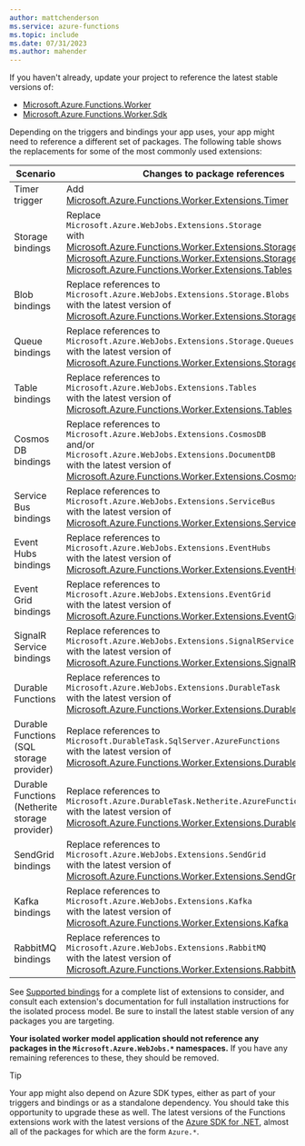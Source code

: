 ```yaml
---
author: mattchenderson
ms.service: azure-functions
ms.topic: include
ms.date: 07/31/2023
ms.author: mahender
---
```


If you haven't already, update your project to reference the latest stable versions of:
- [Microsoft.Azure.Functions.Worker](https://www.nuget.org/packages/Microsoft.Azure.Functions.Worker/)
- [Microsoft.Azure.Functions.Worker.Sdk](https://www.nuget.org/packages/Microsoft.Azure.Functions.Worker.Sdk/)

Depending on the triggers and bindings your app uses, your app might need to reference a different set of packages. The following table shows the replacements for some of the most commonly used extensions:

| Scenario | Changes to package references |
| - | - |
| Timer trigger |  Add<br/>[Microsoft.Azure.Functions.Worker.Extensions.Timer][timer] |
| Storage bindings | Replace<br/>`Microsoft.Azure.WebJobs.Extensions.Storage`<br/>with<br/>[Microsoft.Azure.Functions.Worker.Extensions.Storage.Blobs][blobs],<br/>[Microsoft.Azure.Functions.Worker.Extensions.Storage.Queues][queues], and<br/>[Microsoft.Azure.Functions.Worker.Extensions.Tables][tables] |
| Blob bindings | Replace references to<br/>`Microsoft.Azure.WebJobs.Extensions.Storage.Blobs`<br/>with the latest version of<br/>[Microsoft.Azure.Functions.Worker.Extensions.Storage.Blobs][blobs] |
| Queue bindings | Replace references to<br/>`Microsoft.Azure.WebJobs.Extensions.Storage.Queues`<br/>with the latest version of<br/>[Microsoft.Azure.Functions.Worker.Extensions.Storage.Queues][queues] |
| Table bindings | Replace references to<br/>`Microsoft.Azure.WebJobs.Extensions.Tables`<br/>with the latest version of<br/>[Microsoft.Azure.Functions.Worker.Extensions.Tables][tables] |
| Cosmos DB bindings | Replace references to<br/>`Microsoft.Azure.WebJobs.Extensions.CosmosDB`<br/>and/or<br/>`Microsoft.Azure.WebJobs.Extensions.DocumentDB`<br/>with the latest version of<br/>[Microsoft.Azure.Functions.Worker.Extensions.CosmosDB][cosmos] | 
| Service Bus bindings | Replace references to<br/>`Microsoft.Azure.WebJobs.Extensions.ServiceBus`<br/>with the latest version of<br/>[Microsoft.Azure.Functions.Worker.Extensions.ServiceBus][servicebus] | 
| Event Hubs bindings | Replace references to<br/>`Microsoft.Azure.WebJobs.Extensions.EventHubs`<br/>with the latest version of<br/>[Microsoft.Azure.Functions.Worker.Extensions.EventHubs][eventhubs] | 
| Event Grid bindings | Replace references to<br/>`Microsoft.Azure.WebJobs.Extensions.EventGrid`<br/>with the latest version of<br/>[Microsoft.Azure.Functions.Worker.Extensions.EventGrid][eventgrid] | 
| SignalR Service bindings | Replace references to<br/>`Microsoft.Azure.WebJobs.Extensions.SignalRService`<br/>with the latest version of<br/>[Microsoft.Azure.Functions.Worker.Extensions.SignalRService][signalr] |
| Durable Functions | Replace references to<br/>`Microsoft.Azure.WebJobs.Extensions.DurableTask`<br/>with the latest version of<br/>[Microsoft.Azure.Functions.Worker.Extensions.DurableTask][durable] |
| Durable Functions<br/>(SQL storage provider) | Replace references to<br/>`Microsoft.DurableTask.SqlServer.AzureFunctions`<br/>with the latest version of<br/>[Microsoft.Azure.Functions.Worker.Extensions.DurableTask.SqlServer][durable-sql] |
| Durable Functions<br/>(Netherite storage provider) | Replace references to<br/>`Microsoft.Azure.DurableTask.Netherite.AzureFunctions`<br/>with the latest version of<br/>[Microsoft.Azure.Functions.Worker.Extensions.DurableTask.Netherite][durable-netherite] |
| SendGrid bindings| Replace references to<br/>`Microsoft.Azure.WebJobs.Extensions.SendGrid`<br/>with the latest version of<br/>[Microsoft.Azure.Functions.Worker.Extensions.SendGrid][sendgrid] | 
| Kafka bindings | Replace references to<br/>`Microsoft.Azure.WebJobs.Extensions.Kafka`<br/>with the latest version of<br/>[Microsoft.Azure.Functions.Worker.Extensions.Kafka][kafka] |
| RabbitMQ bindings | Replace references to<br/>`Microsoft.Azure.WebJobs.Extensions.RabbitMQ`<br/>with the latest version of<br/>[Microsoft.Azure.Functions.Worker.Extensions.RabbitMQ][rabbitmq] |

See [Supported bindings](../articles/azure-functions/functions-triggers-bindings.md#supported-bindings) for a complete list of extensions to consider, and consult each extension's documentation for full installation instructions for the isolated process model. Be sure to install the latest stable version of any packages you are targeting.

**Your isolated worker model application should not reference any packages in the `Microsoft.Azure.WebJobs.*` namespaces.** If you have any remaining references to these, they should be removed.

> [!TIP]
> Your app might also depend on Azure SDK types, either as part of your triggers and bindings or as a standalone dependency. You should take this opportunity to upgrade these as well. The latest versions of the Functions extensions work with the latest versions of the [Azure SDK for .NET](/dotnet/azure/sdk/azure-sdk-for-dotnet), almost all of the packages for which are the form `Azure.*`.

[blobs]: https://www.nuget.org/packages/Microsoft.Azure.Functions.Worker.Extensions.Storage.Blobs
[queues]: https://www.nuget.org/packages/Microsoft.Azure.Functions.Worker.Extensions.Storage.Queues
[tables]: https://www.nuget.org/packages/Microsoft.Azure.Functions.Worker.Extensions.Tables
[servicebus]: https://www.nuget.org/packages/Microsoft.Azure.Functions.Worker.Extensions.ServiceBus
[eventgrid]: https://www.nuget.org/packages/Microsoft.Azure.Functions.Worker.Extensions.EventGrid
[cosmos]: https://www.nuget.org/packages/Microsoft.Azure.Functions.Worker.Extensions.CosmosDB
[timer]: https://www.nuget.org/packages/Microsoft.Azure.Functions.Worker.Extensions.Timer
[eventhubs]: https://www.nuget.org/packages/Microsoft.Azure.Functions.Worker.Extensions.EventHubs
[signalr]: https://www.nuget.org/packages/Microsoft.Azure.Functions.Worker.Extensions.SignalRService
[rabbitmq]: https://www.nuget.org/packages/Microsoft.Azure.Functions.Worker.Extensions.RabbitMQ
[kafka]: https://www.nuget.org/packages/Microsoft.Azure.Functions.Worker.Extensions.Kafka
[sendgrid]: https://www.nuget.org/packages/Microsoft.Azure.Functions.Worker.Extensions.SendGrid
[durable]: https://www.nuget.org/packages/Microsoft.Azure.Functions.Worker.Extensions.DurableTask
[durable-sql]: https://www.nuget.org/packages/Microsoft.Azure.Functions.Worker.Extensions.DurableTask.SqlServer
[durable-netherite]: https://www.nuget.org/packages/Microsoft.Azure.Functions.Worker.Extensions.DurableTask.Netherite
